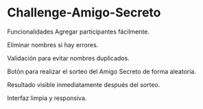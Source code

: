 # Challenge-Amigo-Secreto
Funcionalidades
Agregar participantes fácilmente.

Eliminar nombres si hay errores.

Validación para evitar nombres duplicados.

Botón para realizar el sorteo del Amigo Secreto de forma aleatoria.

Resultado visible inmediatamente después del sorteo.

Interfaz limpia y responsiva.
